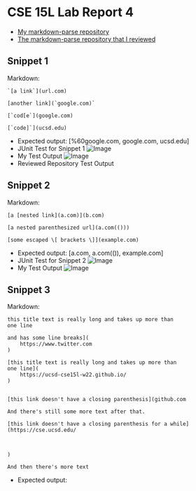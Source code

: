 # CSE 15L Lab Report 4
- [My markdown-parse repository](https://github.com/m6shin/markdown-parse)
- [The markdown-parse repository that I reviewed](https://github.com/ericwpei/markdown-parse.git)
## Snippet 1
Markdown:
```
`[a link`](url.com)

[another link](`google.com)`

[`cod[e`](google.com)

[`code]`](ucsd.edu)
```
- Expected output: [%60google.com, google.com, ucsd.edu]
- JUnit Test for Snippet 1
![Image](https://snipboard.io/eGahNm.jpg)
- My Test Output
![Image](https://i.snipboard.io/DnvkFG.jpg)
- Reviewed Repository Test Output


## Snippet 2
Markdown:
```
[a [nested link](a.com)](b.com)

[a nested parenthesized url](a.com(()))

[some escaped \[ brackets \]](example.com)
```
- Expected output: [a.com, a.com(()), example.com]
- JUnit Test for Snippet 2
![Image](https://snipboard.io/TZ8ILg.jpg)
- My Test Output
![Image]()

## Snippet 3
Markdown:
```
this title text is really long and takes up more than 
one line

and has some line breaks](
    https://www.twitter.com
)

[this title text is really long and takes up more than 
one line](
    https://ucsd-cse15l-w22.github.io/
)


[this link doesn't have a closing parenthesis](github.com

And there's still some more text after that.

[this link doesn't have a closing parenthesis for a while](https://cse.ucsd.edu/



)

And then there's more text
```
- Expected output: 